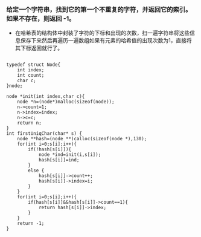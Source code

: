 ### 给定一个字符串，找到它的第一个不重复的字符，并返回它的索引。如果不存在，则返回 -1。




- 在哈希表的结构体中封装了字符的下标和出现的次数，扫一遍字符串将这些信息保存下来然后再遍历一遍数组如果有元素的哈希值的出现次数为1，直接将其下标返回就行了。
```

typedef struct Node{
    int index;
    int count;
    char c;
}node;

node *init(int index,char c){
    node *n=(node*)malloc(sizeof(node));
    n->count=1;
    n->index=index;
    n->c=c;
    return n;
}
int firstUniqChar(char* s) {
    node **hash=(node **)calloc(sizeof(node *),130);
    for(int i=0;s[i];i++){
        if(!hash[s[i]]){
            node *ind=init(i,s[i]);
            hash[s[i]]=ind;
        }
        else {
            hash[s[i]]->count++;
            hash[s[i]]->index=i;
        }
    }
    for(int i=0;s[i];i++){
        if(hash[s[i]]&&hash[s[i]]->count==1){
            return hash[s[i]]->index;
        }
    }
    return -1;
}
```

